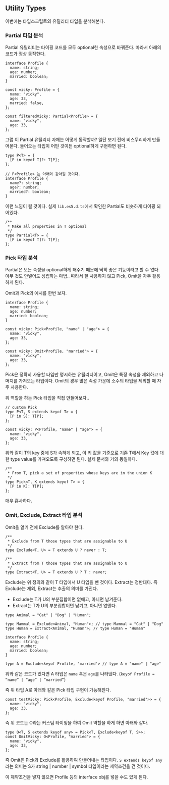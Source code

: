﻿## Utility Types

이번에는 타입스크립트의 유틸리티 타입을 분석해본다.

### Partial 타입 분석

Partial 유틸리티는 타이핑 코드를 모두 optional한 속성으로 바꿔준다.
따라서 아래의 코드가 정상 동작한다.

```tsx
interface Profile {
  name: string;
  age: number;
  married: boolean;
}

const vicky: Profile = {
  name: "vicky",
  age: 33,
  married: false,
};

const filteredVicky: Partial<Profile> = {
  name: "vicky",
  age: 33,
};
```

그럼 이 Partial 유틸리티 자체는 어떻게 동작할까?
일단 보기 전에 비스무리하게 만들어본다. 들어오는 타입이 어떤 것이든 optional하게 구현하면 된다.

```tsx
type P<T> = {
  [P in keyof T]?: T[P];
};

// P<Profile> 는 아래와 같아질 것이다.
interface Profile {
  name?: string;
  age?: number;
  married?: boolean;
}
```

이런 느낌이 될 것이다. 실제 `lib.es5.d.ts`에서 확인한 Partial도 비슷하게 타이핑 되어있다.

```tsx
/**
 * Make all properties in T optional
 */
type Partial<T> = {
  [P in keyof T]?: T[P];
};
```

### Pick 타입 분석

Partial은 모든 속성을 optional하게 해주기 때문에 딱히 좋은 기능이라고 할 수 없다.
아무 것도 안넣어도 성립하는 마법.. 따라서 잘 사용하지 않고 Pick, Omit을 자주 활용하게 된다.

Omit과 Pick의 예시를 한번 보자.

```tsx
interface Profile {
  name: string;
  age: number;
  married: boolean;
}

const vicky: Pick<Profile, "name" | "age"> = {
  name: "vicky",
  age: 33,
};

const vicky: Omit<Profile, "married"> = {
  name: "vicky",
  age: 33,
};
```

Pick은 정확히 사용할 타입만 명시하는 유틸리티이고, Omit은 특정 속성을 제외하고 나머지를 가져오는 타입이다. Omit의 경우 많은 속성 가운데 소수의 타입을 제외할 때 자주 사용한다.

위 역할을 하는 Pick 타입을 직접 만들어보자..

```tsx
// custom Pick
type P<T, S extends keyof T> = {
  [P in S]: T[P];
};

const vicky: P<Profile, "name" | "age"> = {
  name: "vicky",
  age: 33,
};
```

위와 같이 T의 key 중에 S가 속하게 되고, 이 키 값을 기준으로 기존 T에서 Key 값에 대한 type value를 가져오도록 구성하면 된다. 실제 문서와 거의 동일하다.

```tsx
/**
 * From T, pick a set of properties whose keys are in the union K
 */
type Pick<T, K extends keyof T> = {
  [P in K]: T[P];
};
```

매우 흡사하다.

### Omit, Exclude, Extract 타입 분석

Omit을 알기 전에 Exclude를 알아야 한다.

```tsx
/**
 * Exclude from T those types that are assignable to U
 */
type Exclude<T, U> = T extends U ? never : T;

/**
 * Extract from T those types that are assignable to U
 */
type Extract<T, U> = T extends U ? T : never;
```

Exclude는 위 정의와 같이 T 타입에서 U 타입을 뺀 것이다. Extract는 정반대다.
즉 Exclude는 제외, Extract는 추출의 의미를 가진다.

- Exclude는 T가 U의 부분집합이면 없애고, 아니면 남겨준다.
- Extract는 T가 U의 부분집합이면 남기고, 아니면 없앤다.

```tsx
type Animal = "Cat" | "Dog" | "Human";

type Mammal = Exclude<Animal, "Human">; // type Mammal = "Cat" | "Dog"
type Human = Extract<Animal, "Human">; // type Human = "Human"
```

```tsx
interface Profile {
  name: string;
  age: number;
  married: boolean;
}

type A = Exclude<keyof Profile, 'married'> // type A = "name" | "age"
```

위와 같은 코드가 있다면 A 타입은 `name` 혹은 `age`를 나타낸다.
(`keyof Profile = “name” | “age” | “married”`)

즉 위 타입 A로 아래와 같은 Pick 타입 구현이 가능해진다.

```tsx
const testVicky: Pick<Profile, Exclude<keyof Profile, "married">> = {
  name: "vicky",
  age: 33,
};
```

즉 위 코드는 O라는 커스텀 타이핑을 하여 Omit 역할을 하게 하면 아래와 같다.

```tsx
type O<T, S extends keyof any> = Pick<T, Exclude<keyof T, S>>;
const OmitVicky: O<Profile, "married"> = {
  name: "vicky",
  age: 33,
};
```

즉 Omit은 Pick과 Exclude를 활용하여 만들어내는 타입이다.
`S extends keyof any` 라는 의미는 S가 string | number | symbol 타입이라는 제약조건을 건 것이다.

이 제약조건을 넣지 않으면 Profile 등의 interface obj를 넣을 수도 있게 된다.
